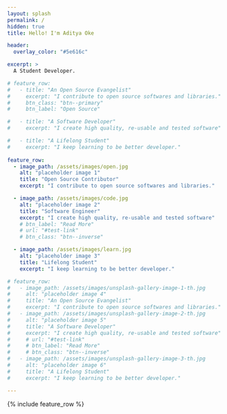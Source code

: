 ```yaml
---
layout: splash
permalink: /
hidden: true
title: Hello! I'm Aditya Oke

header:
  overlay_color: "#5e616c"

excerpt: >
  A Student Developer.

# feature_row:
#   - title: "An Open Source Evangelist"
#     excerpt: "I contribute to open source softwares and libraries."
#     btn_class: "btn--primary"
#     btn_label: "Open Source"

#   - title: "A Software Developer"
#     excerpt: "I create high quality, re-usable and tested software"

#   - title: "A Lifelong Student"
#     excerpt: "I keep learning to be better developer."
  
feature_row:
  - image_path: /assets/images/open.jpg
    alt: "placeholder image 1"
    title: "Open Source Contributor"
    excerpt: "I contribute to open source softwares and libraries."

  - image_path: /assets/images/code.jpg
    alt: "placeholder image 2"
    title: "Software Engineer"
    excerpt: "I create high quality, re-usable and tested software"
    # btn_label: "Read More"
    # url: "#test-link"
    # btn_class: "btn--inverse"

  - image_path: /assets/images/learn.jpg
    alt: "placeholder image 3"
    title: "Lifelong Student"
    excerpt: "I keep learning to be better developer."

# feature_row:
#   - image_path: /assets/images/unsplash-gallery-image-1-th.jpg
#     alt: "placeholder image 4"
#     title: "An Open Source Evangelist"
#     excerpt: "I contribute to open source softwares and libraries."
#   - image_path: /assets/images/unsplash-gallery-image-2-th.jpg
#     alt: "placeholder image 5"
#     title: "A Software Developer"
#     excerpt: "I create high quality, re-usable and tested software"
#     # url: "#test-link"
#     # btn_label: "Read More"
#     # btn_class: "btn--inverse"
#   - image_path: /assets/images/unsplash-gallery-image-3-th.jpg
#     alt: "placeholder image 6"
#     title: "A Lifelong Student"
#     excerpt: "I keep learning to be better developer."

---
```


{% include feature_row %}
<!-- {% include feature_row %} -->